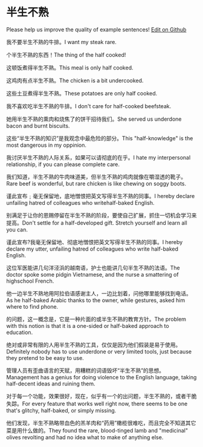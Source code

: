 # 半生不熟

Please help us improve the quality of example sentences! [Edit on Github](https://github.com/jiyushe/jiyu-example-sentence-source/blob/main/chinese/banshengbushu.md)

<p><span class="chinese">我不要半生不熟的牛排。</span><span class="english">I want my steak rare.</span></p>

<p><span class="chinese">个半生不熟的东西！</span><span class="english">The thing of the half cooked!</span></p>

<p><span class="chinese">这顿饭煮得半生不熟。</span><span class="english">This meal is only half cooked.</span></p>

<p><span class="chinese">这鸡肉有点半生不熟。</span><span class="english">The chicken is a bit undercooked.</span></p>

<p><span class="chinese">这些土豆煮得半生不熟。</span><span class="english">These potatoes are only half cooked.</span></p>

<p><span class="chinese">我不喜欢吃半生不熟的牛排。</span><span class="english">I don't care for half-cooked beefsteak.</span></p>

<p><span class="chinese">她用半生不熟的熏肉和烧焦了的饼干招待我们。</span><span class="english">She served us underdone bacon and burnt biscuits.</span></p>

<p><span class="chinese">这些“半生不熟的知识”是我观念中最危险的部分。</span><span class="english">This "half-knowledge" is the most dangerous in my oppinion.</span></p>

<p><span class="chinese">我讨厌半生不熟的人际关系，如果可以请彻底的在乎。</span><span class="english">I hate my interpersonal relationship, if you can please complete care.</span></p>

<p><span class="chinese">我们知道，半生不熟的牛肉味道美，但半生不熟的鸡肉就像在嚼湿透的靴子。</span><span class="english">Rare beef is wonderful, but rare chicken is like chewing on soggy boots.</span></p>

<p><span class="chinese">谨此宣布﹔毫无保留地，底地憎恨把英文写得半生不熟的同事。</span><span class="english">I hereby declare unfailing hatred of colleagues who writehalf-baked English.</span></p>

<p><span class="chinese">别满足于让你的恩赐停留在半生不熟的阶段，要使自己扩展，抓住一切机会学习来提高。</span><span class="english">Don't settle for a half-developed gift. Stretch yourself and learn all you can.</span></p>

<p><span class="chinese">谨此宣布?我毫无保留地、彻底地憎恨把英文写得半生不熟的同事。</span><span class="english">I hereby declare my utter, unfailing hatred of colleagues who write half-baked English.</span></p>

<p><span class="chinese">这位军医能讲几句洋泾浜的越南语，护士也能讲几句半生不熟的法语。</span><span class="english">The doctor spoke some pidgin Vietnamese, and the nurse a smattering of highschool French.</span></p>

<p><span class="chinese">他一边半生不熟地用阿拉伯语感谢主人，一边比划着，问他哪里能够找到电话。</span><span class="english">As he half-baked Arabic thanks to the owner, while gestures, asked him where to find phone.</span></p>

<p><span class="chinese">的问题，这一概念是，它是一种片面的或半生不熟的教育方针。</span><span class="english">The problem with this notion is that it is a one-sided or half-baked approach to education.</span></p>

<p><span class="chinese">绝对或非常有限的人用半生不熟的工具，仅仅是因为他们假装是易于使用。</span><span class="english">Definitely nobody has to use underdone or very limited tools, just because they pretend to be easy to use.</span></p>

<p><span class="chinese">管理人员有歪曲语言的天赋，用糟糕的词语毁坏“半生不熟”的思想。</span><span class="english">Management has a genius for doing violence to the English language, taking half-decent ideas and ruining them.</span></p>

<p><span class="chinese">对于每一个功能，效果很好，现在，似乎有一个的出问题，半生不熟的，或者干脆失踪。</span><span class="english">For every feature that works well right now, there seems to be one that's glitchy, half-baked, or simply missing.</span></p>

<p><span class="chinese">他们发现，半生不熟略带血色的羔羊肉和“药用”橄榄很难吃，而且完全不知道其它菜是用什么做的。</span><span class="english">They found the rare, blood-tinged lamb and "medicinal" olives revolting and had no idea what to make of anything else.</span></p>

